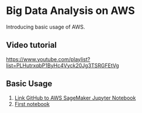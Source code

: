 # Big Data Analysis on AWS
Introducing basic usage of AWS. 

## Video tutorial
https://www.youtube.com/playlist?list=PLHutrxqbP1ByHc4Vyck20Jg3TSRGFEtVg 

## Basic Usage
1. [Link  GitHub to AWS SageMaker Jupyter Notebook](https://youtu.be/cnS813vKmPk)
2. [First notebook](first-notebook.ipynb)
